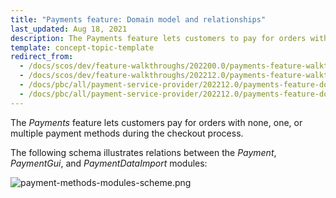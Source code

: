 ```yaml
---
title: "Payments feature: Domain model and relationships"
last_updated: Aug 18, 2021
description: The Payments feature lets customers to pay for orders with none, one, or multiple payment methods during the checkout process.
template: concept-topic-template
redirect_from:
  - /docs/scos/dev/feature-walkthroughs/202200.0/payments-feature-walkthrough.html
  - /docs/scos/dev/feature-walkthroughs/202212.0/payments-feature-walkthrough.html
  - /docs/pbc/all/payment-service-provider/202212.0/payments-feature-domain-model-and-relationships.html
  - /docs/pbc/all/payment-service-provider/202212.0/payments-feature-domain-model-and-relationships.html
---
```


The _Payments_ feature lets customers pay for orders with none, one, or multiple payment methods during the checkout process.

The following schema illustrates relations between the _Payment_, _PaymentGui_, and _PaymentDataImport_ modules:

<div class="width-100">

![payment-methods-modules-scheme.png](https://spryker.s3.eu-central-1.amazonaws.com/docs/Features/Payment/Payment+Methods+Overview/payment-methods-modules-scheme.png)

</div>

